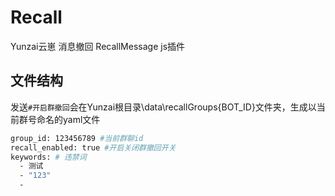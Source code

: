 # Recall
Yunzai云崽 消息撤回 RecallMessage js插件

## 文件结构
发送`#开启群撤回`会在Yunzai根目录\data\recallGroups\{BOT_ID}文件夹，生成以当前群号命名的yaml文件

```sh
group_id: 123456789 #当前群聊id
recall_enabled: true #开启关闭群撤回开关
keywords: # 违禁词
  - 测试
  - "123"
  - 

```
